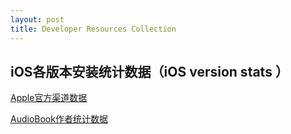 ```yaml
---
layout: post
title: Developer Resources Collection
---
```


## iOS各版本安装统计数据（iOS version stats ）
[Apple官方渠道数据](https://developer.apple.com/support/app-store/)

[AudioBook作者统计数据](https://david-smith.org/iosversionstats/)